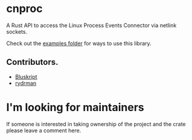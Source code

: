 # cnproc

A Rust API to access the Linux Process Events Connector via netlink sockets.

Check out the [examples folder](https://github.com/yorodm/cnproc-rs/tree/main/examples) for ways to use this library.


## Contributors.

- [Bluskript](https://github.com/Bluskript)
- [rydrman](https://github.com/rydrman)

# I'm looking for maintainers

If someone is interested in taking ownership of the project and the crate please leave a comment here.
